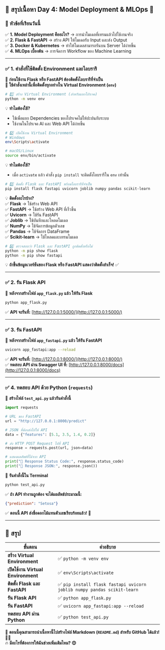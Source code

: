 ## 📌 **สรุปเนื้อหา Day 4: Model Deployment & MLOps** 🚀  

### 🎯 **หัวข้อที่เรียนวันนี้**
✅ **1. Model Deployment คืออะไร?** → การนำโมเดลที่เทรนแล้วไปใช้งานจริง  
✅ **2. Flask & FastAPI** → สร้าง API ให้โมเดลรับ Input และส่ง Output  
✅ **3. Docker & Kubernetes** → ทำให้โมเดลสามารถรันบน Server ได้ง่ายขึ้น  
✅ **4. MLOps เบื้องต้น** → การจัดการ Workflow ของ Machine Learning  

---

### ✅ **1. คำสั่งที่ใช้ติดตั้ง Environment และไลบรารี**
📌 **ก่อนใช้งาน Flask หรือ FastAPI ต้องติดตั้งไลบรารีที่จำเป็น**  
📌 **ใช้คำสั่งเหล่านี้เพื่อติดตั้งทุกอย่างใน Virtual Environment (`env`)**

```bash
# 1️⃣ สร้าง Virtual Environment (สำหรับแยกโปรเจค)
python -m venv env
```
💡 **ทำไมต้องใช้?**  
- ใช้เพื่อแยก Dependencies ของโปรเจคไม่ให้ปะปนกับระบบ  
- ใช้งานในโปรเจค AI และ Web API ได้ง่ายขึ้น  

```bash
# 2️⃣ เปิดใช้งาน Virtual Environment
# Windows
env\Scripts\activate

# macOS/Linux
source env/bin/activate
```
💡 **ทำไมต้องใช้?**  
- เมื่อ `activate` แล้ว คำสั่ง `pip install` จะติดตั้งไลบรารีใน `env` เท่านั้น  

```bash
# 3️⃣ ติดตั้ง Flask และ FastAPI พร้อมไลบรารีที่จำเป็น
pip install flask fastapi uvicorn joblib numpy pandas scikit-learn
```
💡 **ติดตั้งอะไรบ้าง?**  
✅ **Flask** → ใช้สร้าง Web API  
✅ **FastAPI** → ใช้สร้าง Web API ที่เร็วขึ้น  
✅ **Uvicorn** → ใช้รัน FastAPI  
✅ **Joblib** → ใช้บันทึกและโหลดโมเดล  
✅ **NumPy** → ใช้จัดการข้อมูลตัวเลข  
✅ **Pandas** → ใช้จัดการ DataFrame  
✅ **Scikit-learn** → ใช้โหลดและเทรนโมเดล  

```bash
# 4️⃣ ตรวจสอบว่า Flask และ FastAPI ถูกติดตั้งหรือไม่
python -m pip show flask
python -m pip show fastapi
```
💡 **ถ้าขึ้นข้อมูลเวอร์ชันของ Flask หรือ FastAPI แสดงว่าติดตั้งสำเร็จ!** ✅  

---

### ✅ **2. รัน Flask API**
📌 **หลังจากสร้างไฟล์ `app_flask.py` แล้ว ให้รัน Flask**
```bash
python app_flask.py
```
✅ **API จะรันที่:** [http://127.0.0.1:5000/](http://127.0.0.1:5000/)  

---

### ✅ **3. รัน FastAPI**
📌 **หลังจากสร้างไฟล์ `app_fastapi.py` แล้ว ให้รัน FastAPI**
```bash
uvicorn app_fastapi:app --reload
```
✅ **API จะรันที่:** [http://127.0.0.1:8000/](http://127.0.0.1:8000/)  
✅ **ทดสอบ API ผ่าน Swagger UI ที่:** [http://127.0.0.1:8000/docs](http://127.0.0.1:8000/docs)  

---

### ✅ **4. ทดสอบ API ด้วย Python (`requests`)**
📌 **สร้างไฟล์ `test_api.py` แล้วรันคำสั่งนี้**  
```python
import requests

# URL ของ FastAPI
url = "http://127.0.0.1:8000/predict"

# JSON ที่ต้องส่งไปให้ API
data = {"features": [5.1, 3.5, 1.4, 0.2]}

# ส่ง HTTP POST Request ไปที่ API
response = requests.post(url, json=data)

# แสดงผลลัพธ์ที่ได้จาก API
print("📩 Response Status Code:", response.status_code)
print("📌 Response JSON:", response.json())
```
📌 **รันคำสั่งนี้ใน Terminal**
```bash
python test_api.py
```
✅ **ถ้า API ทำงานถูกต้อง จะได้ผลลัพธ์ประมาณนี้:**
```json
{"prediction": "Setosa"}
```
✅ **ตอนนี้ API ส่งชื่อดอกไม้แทนตัวเลขเรียบร้อยแล้ว!** 🎉  

---

## 🎯 **สรุป**
| **ขั้นตอน** | **คำอธิบาย** |
|-------------|----------------|
| **สร้าง Virtual Environment** | ✅ `python -m venv env` |
| **เปิดใช้งาน Virtual Environment** | ✅ `env\Scripts\activate` |
| **ติดตั้ง Flask และ FastAPI** | ✅ `pip install flask fastapi uvicorn joblib numpy pandas scikit-learn` |
| **รัน Flask API** | ✅ `python app_flask.py` |
| **รัน FastAPI** | ✅ `uvicorn app_fastapi:app --reload` |
| **ทดสอบ API ผ่าน Python** | ✅ `python test_api.py` |

📌 **ตอนนี้คุณสามารถนำเนื้อหานี้ไปสร้างไฟล์ Markdown (`README.md`) สำหรับ GitHub ได้แล้ว!** 🚀🔥  
🔥 **มีอะไรที่ต้องการให้ฉันช่วยเพิ่มเติมไหม? 😊**
